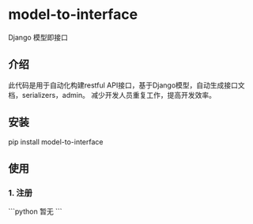 # model-to-interface
Django 模型即接口
<h2>介绍</h2>
此代码是用于自动化构建restful API接口，基于Django模型，自动生成接口文档，serializers，admin。
减少开发人员重复工作，提高开发效率。
<h2>安装</h2>
pip install model-to-interface
<h2>使用</h2>
<h3>1. 注册</h3>
```python
暂无
```